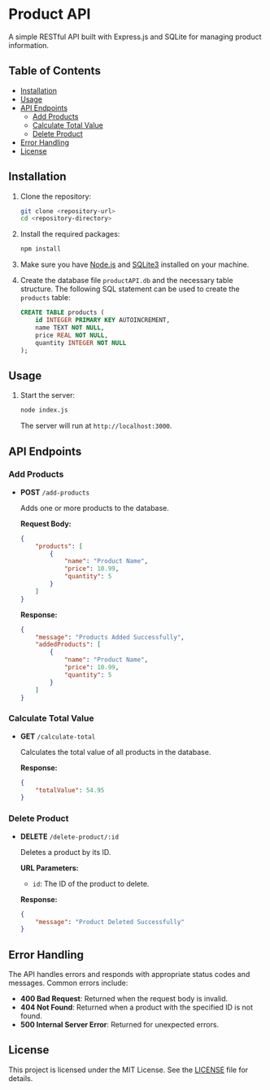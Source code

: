 
# Product API

A simple RESTful API built with Express.js and SQLite for managing product information.

## Table of Contents

- [Installation](#installation)
- [Usage](#usage)
- [API Endpoints](#api-endpoints)
  - [Add Products](#add-products)
  - [Calculate Total Value](#calculate-total-value)
  - [Delete Product](#delete-product)
- [Error Handling](#error-handling)
- [License](#license)

## Installation

1. Clone the repository:
   ```bash
   git clone <repository-url>
   cd <repository-directory>
   ```

2. Install the required packages:
   ```bash
   npm install
   ```

3. Make sure you have [Node.js](https://nodejs.org/) and [SQLite3](https://www.sqlite.org/index.html) installed on your machine.

4. Create the database file `productAPI.db` and the necessary table structure. The following SQL statement can be used to create the `products` table:

   ```sql
   CREATE TABLE products (
       id INTEGER PRIMARY KEY AUTOINCREMENT,
       name TEXT NOT NULL,
       price REAL NOT NULL,
       quantity INTEGER NOT NULL
   );
   ```

## Usage

1. Start the server:
   ```bash
   node index.js
   ```
   The server will run at `http://localhost:3000`.

## API Endpoints

### Add Products

- **POST** `/add-products`
  
  Adds one or more products to the database.

  **Request Body:**
  ```json
  {
      "products": [
          {
              "name": "Product Name",
              "price": 10.99,
              "quantity": 5
          }
      ]
  }
  ```

  **Response:**
  ```json
  {
      "message": "Products Added Successfully",
      "addedProducts": [
          {
              "name": "Product Name",
              "price": 10.99,
              "quantity": 5
          }
      ]
  }
  ```

### Calculate Total Value

- **GET** `/calculate-total`
  
  Calculates the total value of all products in the database.

  **Response:**
  ```json
  {
      "totalValue": 54.95
  }
  ```

### Delete Product

- **DELETE** `/delete-product/:id`
  
  Deletes a product by its ID.

  **URL Parameters:**
  - `id`: The ID of the product to delete.

  **Response:**
  ```json
  {
      "message": "Product Deleted Successfully"
  }
  ```

## Error Handling

The API handles errors and responds with appropriate status codes and messages. Common errors include:

- **400 Bad Request**: Returned when the request body is invalid.
- **404 Not Found**: Returned when a product with the specified ID is not found.
- **500 Internal Server Error**: Returned for unexpected errors.

## License

This project is licensed under the MIT License. See the [LICENSE](LICENSE) file for details.
